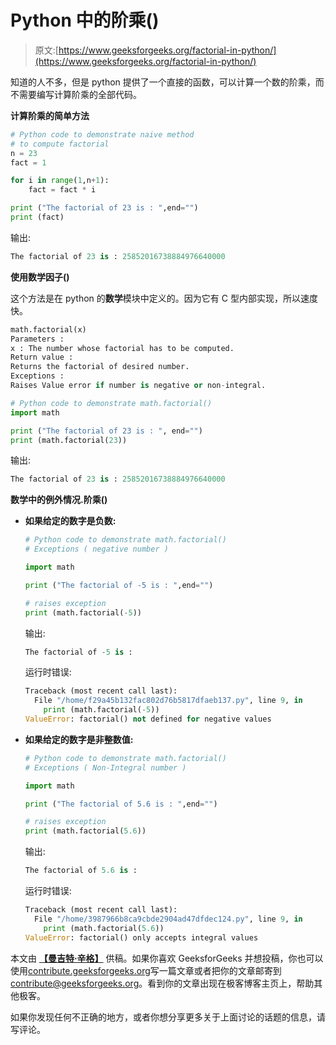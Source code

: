 # Python 中的阶乘()

> 原文:[https://www.geeksforgeeks.org/factorial-in-python/](https://www.geeksforgeeks.org/factorial-in-python/)

知道的人不多，但是 python 提供了一个直接的函数，可以计算一个数的阶乘，而不需要编写计算阶乘的全部代码。

**计算阶乘的简单方法**

```py
# Python code to demonstrate naive method
# to compute factorial
n = 23
fact = 1

for i in range(1,n+1):
    fact = fact * i

print ("The factorial of 23 is : ",end="")
print (fact)
```

输出:

```py
The factorial of 23 is : 25852016738884976640000

```

**使用数学因子()**

这个方法是在 python 的**数学**模块中定义的。因为它有 C 型内部实现，所以速度快。

```py
math.factorial(x)
Parameters :
x : The number whose factorial has to be computed.
Return value :
Returns the factorial of desired number.
Exceptions : 
Raises Value error if number is negative or non-integral.

```

```py
# Python code to demonstrate math.factorial()
import math

print ("The factorial of 23 is : ", end="")
print (math.factorial(23))
```

输出:

```py
The factorial of 23 is : 25852016738884976640000

```

**数学中的例外情况.阶乘()**

*   **如果给定的数字是负数:**

    ```py
    # Python code to demonstrate math.factorial()
    # Exceptions ( negative number )

    import math

    print ("The factorial of -5 is : ",end="")

    # raises exception
    print (math.factorial(-5))
    ```

    输出:

    ```py
    The factorial of -5 is : 

    ```

    运行时错误:

    ```py
    Traceback (most recent call last):
      File "/home/f29a45b132fac802d76b5817dfaeb137.py", line 9, in 
        print (math.factorial(-5))
    ValueError: factorial() not defined for negative values

    ```

*   **如果给定的数字是非整数值:**

    ```py
    # Python code to demonstrate math.factorial()
    # Exceptions ( Non-Integral number )

    import math

    print ("The factorial of 5.6 is : ",end="")

    # raises exception
    print (math.factorial(5.6))
    ```

    输出:

    ```py
    The factorial of 5.6 is : 

    ```

    运行时错误:

    ```py
    Traceback (most recent call last):
      File "/home/3987966b8ca9cbde2904ad47dfdec124.py", line 9, in 
        print (math.factorial(5.6))
    ValueError: factorial() only accepts integral values

    ```

本文由 [**【曼吉特·辛格】**](https://auth.geeksforgeeks.org/profile.php?user=manjeet_04&list=practice) 供稿。如果你喜欢 GeeksforGeeks 并想投稿，你也可以使用[contribute.geeksforgeeks.org](http://www.contribute.geeksforgeeks.org)写一篇文章或者把你的文章邮寄到 contribute@geeksforgeeks.org。看到你的文章出现在极客博客主页上，帮助其他极客。

如果你发现任何不正确的地方，或者你想分享更多关于上面讨论的话题的信息，请写评论。